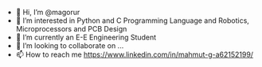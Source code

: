 - 👋 Hi, I’m @magorur
- 👀 I’m interested in Python and C Programming Language and Robotics, Microprocessors and PCB Design
- 🌱 I’m currently an E-E Engineering Student
- 💞️ I’m looking to collaborate on ...
- 📫 How to reach me https://www.linkedin.com/in/mahmut-g-a62152199/

<!---
magorur/magorur is a ✨ special ✨ repository because its `README.md` (this file) appears on your GitHub profile.
You can click the Preview link to take a look at your changes.
--->
